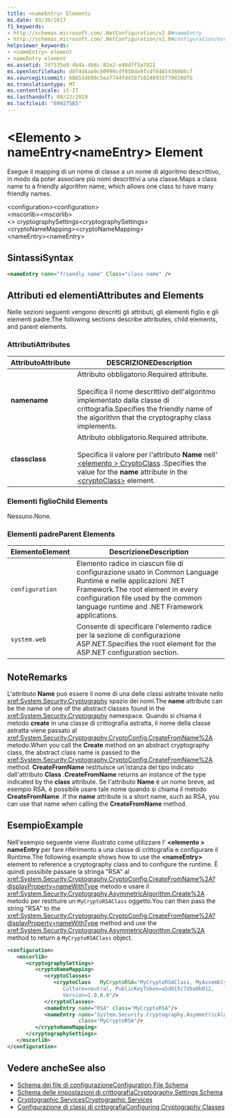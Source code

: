 ```yaml
---
title: <nameEntry> Elemento
ms.date: 03/30/2017
f1_keywords:
- http://schemas.microsoft.com/.NetConfiguration/v2.0#nameEntry
- http://schemas.microsoft.com/.NetConfiguration/v2.0#configuration/mscorlib/cryptographySettings/cryptoNameMapping/nameEntry
helpviewer_keywords:
- <nameEntry> element
- nameEntry element
ms.assetid: 7d7535e9-4b4a-4b8c-82e2-e40dff5a7821
ms.openlocfilehash: d8f4d4aa9c80990cdf858da9fcdf6465438866cf
ms.sourcegitcommit: 68653db98c5ea7744fd438710248935f70020dfb
ms.translationtype: MT
ms.contentlocale: it-IT
ms.lasthandoff: 08/22/2019
ms.locfileid: "69927565"
---
```

# <a name="nameentry-element"></a><span data-ttu-id="0e45e-102">\<Elemento > nameEntry</span><span class="sxs-lookup"><span data-stu-id="0e45e-102">\<nameEntry> Element</span></span>
<span data-ttu-id="0e45e-103">Esegue il mapping di un nome di classe a un nome di algoritmo descrittivo, in modo da poter associare più nomi descrittivi a una classe.</span><span class="sxs-lookup"><span data-stu-id="0e45e-103">Maps a class name to a friendly algorithm name, which allows one class to have many friendly names.</span></span>  
  
 <span data-ttu-id="0e45e-104">\<configuration></span><span class="sxs-lookup"><span data-stu-id="0e45e-104">\<configuration></span></span>  
<span data-ttu-id="0e45e-105">\<mscorlib></span><span class="sxs-lookup"><span data-stu-id="0e45e-105">\<mscorlib></span></span>  
<span data-ttu-id="0e45e-106">\<> cryptographySettings</span><span class="sxs-lookup"><span data-stu-id="0e45e-106">\<cryptographySettings></span></span>  
<span data-ttu-id="0e45e-107">\<cryptoNameMapping></span><span class="sxs-lookup"><span data-stu-id="0e45e-107">\<cryptoNameMapping></span></span>  
<span data-ttu-id="0e45e-108">\<nameEntry></span><span class="sxs-lookup"><span data-stu-id="0e45e-108">\<nameEntry></span></span>  
  
## <a name="syntax"></a><span data-ttu-id="0e45e-109">Sintassi</span><span class="sxs-lookup"><span data-stu-id="0e45e-109">Syntax</span></span>  
  
```xml  
<nameEntry name="friendly name" Class="class name" />  
```  
  
## <a name="attributes-and-elements"></a><span data-ttu-id="0e45e-110">Attributi ed elementi</span><span class="sxs-lookup"><span data-stu-id="0e45e-110">Attributes and Elements</span></span>  
 <span data-ttu-id="0e45e-111">Nelle sezioni seguenti vengono descritti gli attributi, gli elementi figlio e gli elementi padre.</span><span class="sxs-lookup"><span data-stu-id="0e45e-111">The following sections describe attributes, child elements, and parent elements.</span></span>  
  
### <a name="attributes"></a><span data-ttu-id="0e45e-112">Attributi</span><span class="sxs-lookup"><span data-stu-id="0e45e-112">Attributes</span></span>  
  
|<span data-ttu-id="0e45e-113">Attributo</span><span class="sxs-lookup"><span data-stu-id="0e45e-113">Attribute</span></span>|<span data-ttu-id="0e45e-114">DESCRIZIONE</span><span class="sxs-lookup"><span data-stu-id="0e45e-114">Description</span></span>|  
|---------------|-----------------|  
|<span data-ttu-id="0e45e-115">**name**</span><span class="sxs-lookup"><span data-stu-id="0e45e-115">**name**</span></span>|<span data-ttu-id="0e45e-116">Attributo obbligatorio.</span><span class="sxs-lookup"><span data-stu-id="0e45e-116">Required attribute.</span></span><br /><br /> <span data-ttu-id="0e45e-117">Specifica il nome descrittivo dell'algoritmo implementato dalla classe di crittografia.</span><span class="sxs-lookup"><span data-stu-id="0e45e-117">Specifies the friendly name of the algorithm that the cryptography class implements.</span></span>|  
|<span data-ttu-id="0e45e-118">**class**</span><span class="sxs-lookup"><span data-stu-id="0e45e-118">**class**</span></span>|<span data-ttu-id="0e45e-119">Attributo obbligatorio.</span><span class="sxs-lookup"><span data-stu-id="0e45e-119">Required attribute.</span></span><br /><br /> <span data-ttu-id="0e45e-120">Specifica il valore per l'attributo **Name** nell' [ \<elemento > CryptoClass](cryptoclass-element.md) .</span><span class="sxs-lookup"><span data-stu-id="0e45e-120">Specifies the value for the **name** attribute in the [\<cryptoClass>](cryptoclass-element.md) element.</span></span>|  
  
### <a name="child-elements"></a><span data-ttu-id="0e45e-121">Elementi figlio</span><span class="sxs-lookup"><span data-stu-id="0e45e-121">Child Elements</span></span>  
 <span data-ttu-id="0e45e-122">Nessuno.</span><span class="sxs-lookup"><span data-stu-id="0e45e-122">None.</span></span>  
  
### <a name="parent-elements"></a><span data-ttu-id="0e45e-123">Elementi padre</span><span class="sxs-lookup"><span data-stu-id="0e45e-123">Parent Elements</span></span>  
  
|<span data-ttu-id="0e45e-124">Elemento</span><span class="sxs-lookup"><span data-stu-id="0e45e-124">Element</span></span>|<span data-ttu-id="0e45e-125">Descrizione</span><span class="sxs-lookup"><span data-stu-id="0e45e-125">Description</span></span>|  
|-------------|-----------------|  
|`configuration`|<span data-ttu-id="0e45e-126">Elemento radice in ciascun file di configurazione usato in Common Language Runtime e nelle applicazioni .NET Framework.</span><span class="sxs-lookup"><span data-stu-id="0e45e-126">The root element in every configuration file used by the common language runtime and .NET Framework applications.</span></span>|  
|`system.web`|<span data-ttu-id="0e45e-127">Consente di specificare l'elemento radice per la sezione di configurazione ASP.NET.</span><span class="sxs-lookup"><span data-stu-id="0e45e-127">Specifies the root element for the ASP.NET configuration section.</span></span>|  
  
## <a name="remarks"></a><span data-ttu-id="0e45e-128">Note</span><span class="sxs-lookup"><span data-stu-id="0e45e-128">Remarks</span></span>  
 <span data-ttu-id="0e45e-129">L'attributo **Name** può essere il nome di una delle classi astratte trovate nello <xref:System.Security.Cryptography> spazio dei nomi.</span><span class="sxs-lookup"><span data-stu-id="0e45e-129">The **name** attribute can be the name of one of the abstract classes found in the <xref:System.Security.Cryptography> namespace.</span></span> <span data-ttu-id="0e45e-130">Quando si chiama il metodo **create** in una classe di crittografia astratta, il nome della classe astratta viene passato al <xref:System.Security.Cryptography.CryptoConfig.CreateFromName%2A> metodo.</span><span class="sxs-lookup"><span data-stu-id="0e45e-130">When you call the **Create** method on an abstract cryptography class, the abstract class name is passed to the <xref:System.Security.Cryptography.CryptoConfig.CreateFromName%2A> method.</span></span> <span data-ttu-id="0e45e-131">**CreateFromName** restituisce un'istanza del tipo indicato dall'attributo **Class** .</span><span class="sxs-lookup"><span data-stu-id="0e45e-131">**CreateFromName** returns an instance of the type indicated by the **class** attribute.</span></span> <span data-ttu-id="0e45e-132">Se l'attributo **Name** è un nome breve, ad esempio RSA, è possibile usare tale nome quando si chiama il metodo **CreateFromName** .</span><span class="sxs-lookup"><span data-stu-id="0e45e-132">If the **name** attribute is a short name, such as RSA, you can use that name when calling the **CreateFromName** method.</span></span>  
  
## <a name="example"></a><span data-ttu-id="0e45e-133">Esempio</span><span class="sxs-lookup"><span data-stu-id="0e45e-133">Example</span></span>  
 <span data-ttu-id="0e45e-134">Nell'esempio seguente viene illustrato come utilizzare l'  **\<elemento > nameEntry** per fare riferimento a una classe di crittografia e configurare il Runtime.</span><span class="sxs-lookup"><span data-stu-id="0e45e-134">The following example shows how to use the **\<nameEntry>** element to reference a cryptography class and to configure the runtime.</span></span> <span data-ttu-id="0e45e-135">È quindi possibile passare la stringa "RSA" al <xref:System.Security.Cryptography.CryptoConfig.CreateFromName%2A?displayProperty=nameWithType> metodo e usare il <xref:System.Security.Cryptography.AsymmetricAlgorithm.Create%2A> metodo per restituire un `MyCryptoRSAClass` oggetto.</span><span class="sxs-lookup"><span data-stu-id="0e45e-135">You can then pass the string "RSA" to the <xref:System.Security.Cryptography.CryptoConfig.CreateFromName%2A?displayProperty=nameWithType> method and use the <xref:System.Security.Cryptography.AsymmetricAlgorithm.Create%2A> method to return a `MyCryptoRSAClass` object.</span></span>  
  
```xml  
<configuration>  
   <mscorlib>  
      <cryptographySettings>  
         <cryptoNameMapping>  
            <cryptoClasses>  
               <cryptoClass   MyCryptoRSA="MyCryptoRSAClass, MyAssembly  
                  Culture=neutral, PublicKeyToken=a5d015c7d5a0b012,  
                  Version=1.0.0.0"/>  
            </cryptoClasses>  
            <nameEntry name="RSA" class="MyCryptoRSA"/>  
            <nameEntry name="System.Security.Cryptography.AsymmetricAlgorithm"  
                       class="MyCryptoRSA"/>  
         </cryptoNameMapping>  
      </cryptographySettings>  
   </mscorlib>  
</configuration>  
```  
  
## <a name="see-also"></a><span data-ttu-id="0e45e-136">Vedere anche</span><span class="sxs-lookup"><span data-stu-id="0e45e-136">See also</span></span>

- [<span data-ttu-id="0e45e-137">Schema dei file di configurazione</span><span class="sxs-lookup"><span data-stu-id="0e45e-137">Configuration File Schema</span></span>](../index.md)
- [<span data-ttu-id="0e45e-138">Schema delle impostazioni di crittografia</span><span class="sxs-lookup"><span data-stu-id="0e45e-138">Cryptography Settings Schema</span></span>](index.md)
- [<span data-ttu-id="0e45e-139">Cryptographic Services</span><span class="sxs-lookup"><span data-stu-id="0e45e-139">Cryptographic Services</span></span>](../../../../standard/security/cryptographic-services.md)
- [<span data-ttu-id="0e45e-140">Configurazione di classi di crittografia</span><span class="sxs-lookup"><span data-stu-id="0e45e-140">Configuring Cryptography Classes</span></span>](../../configure-cryptography-classes.md)

